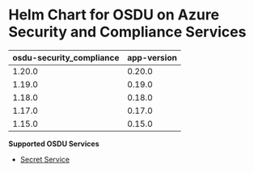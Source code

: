 # Helm Chart for OSDU on Azure Security and Compliance Services

| osdu-security_compliance  | app-version  |
| ------------------------- | ----------   |
| 1.20.0                    | 0.20.0       |
| 1.19.0                    | 0.19.0       |
| 1.18.0                    | 0.18.0       |
| 1.17.0                    | 0.17.0       |
| 1.15.0                    | 0.15.0       |


__Supported OSDU Services__

- [Secret Service](https://community.opengroup.org/osdu/platform/security-and-compliance/secret)
